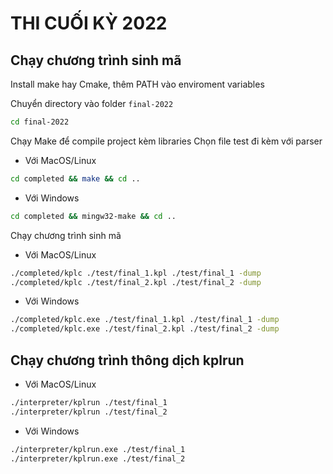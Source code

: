# THI CUỐI KỲ 2022

## Chạy chương trình sinh mã

Install make hay Cmake, thêm PATH vào enviroment variables

Chuyển directory vào folder `final-2022`

```bash
cd final-2022
```

Chạy Make để compile project kèm libraries
Chọn file test đi kèm với parser

- Với MacOS/Linux

```bash
cd completed && make && cd ..
```

- Với Windows

```bash
cd completed && mingw32-make && cd ..
```

Chạy chương trình sinh mã

- Với MacOS/Linux

```bash
./completed/kplc ./test/final_1.kpl ./test/final_1 -dump
./completed/kplc ./test/final_2.kpl ./test/final_2 -dump
```

- Với Windows

```bash
./completed/kplc.exe ./test/final_1.kpl ./test/final_1 -dump
./completed/kplc.exe ./test/final_2.kpl ./test/final_2 -dump
```

## Chạy chương trình thông dịch kplrun

- Với MacOS/Linux

```bash
./interpreter/kplrun ./test/final_1
./interpreter/kplrun ./test/final_2
```

- Với Windows

```bash
./interpreter/kplrun.exe ./test/final_1
./interpreter/kplrun.exe ./test/final_2
```
